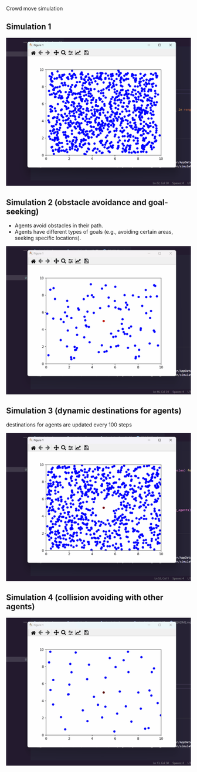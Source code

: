 Crowd move simulation

## Simulation 1

![Simulation1](demos/simul1.gif)

## Simulation 2 (obstacle avoidance and goal-seeking)
- Agents avoid obstacles in their path.
- Agents have different types of goals (e.g., avoiding certain areas, seeking specific locations).

![Simulation2](demos/simul2.gif)

## Simulation 3 (dynamic destinations for agents)
destinations for agents are updated every 100 steps

![Simulation3](demos/simul3.gif)

## Simulation 4 (collision avoiding with other agents)

![Simulation4](demos/simul4.gif)